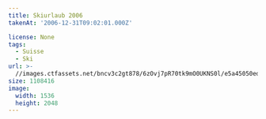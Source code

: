 ```yaml
---
title: Skiurlaub 2006
takenAt: '2006-12-31T09:02:01.000Z'

license: None
tags:
  - Suisse
  - Ski
url: >-
  //images.ctfassets.net/bncv3c2gt878/6zOvj7pR70tk9mO0UKNS0l/e5a45050eddff54d0932a5547fdd9ea3/skiurlaub-2006_4560273372_o
size: 1108416
image:
  width: 1536
  height: 2048
---
```

